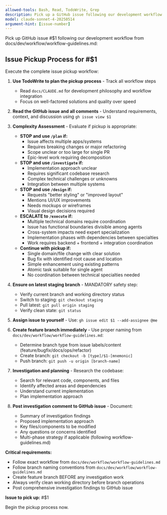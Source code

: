 ```yaml
---
allowed-tools: Bash, Read, TodoWrite, Grep
description: Pick up a GitHub issue following our development workflow
model: claude-sonnet-4-20250514
argument-hint: [issue-number]
---
```


Pick up GitHub issue #$1 following our development workflow from docs/dev/workflow/workflow-guidelines.md:

## Issue Pickup Process for #$1

Execute the complete issue pickup workflow:

1. **Use TodoWrite to plan the pickup process** - Track all workflow steps
   - Read `docs/CLAUDE.md` for development philosophy and workflow integration
   - Focus on well-factored solutions and quality over speed

2. **Read the GitHub issue and all comments** - Understand requirements, context, and discussion using `gh issue view $1`

3. **Complexity Assessment** - Evaluate if pickup is appropriate:
   - **STOP and use `/plan` if:**
     - Issue affects multiple apps/systems
     - Requires breaking changes or major refactoring
     - Scope unclear or too large for single PR
     - Epic-level work requiring decomposition
   - **STOP and use `/investigate` if:**
     - Implementation approach unclear
     - Requires significant codebase research
     - Complex technical challenges or unknowns
     - Integration between multiple systems
   - **STOP and use `/design` if:**
     - Requests "better styling" or "improved layout"
     - Mentions UI/UX improvements
     - Needs mockups or wireframes
     - Visual design decisions required
   - **ESCALATE to `/execute` if:**
     - Multiple technical domains require coordination
     - Issue has functional boundaries divisible among agents
     - Cross-system impacts need expert specialization
     - Implementation phases with dependencies between specialties
     - Work requires backend + frontend + integration coordination
   - **Continue with pickup if:**
     - Single domain/file change with clear solution
     - Bug fix with identified root cause and location
     - Simple enhancement using existing patterns
     - Atomic task suitable for single agent
     - No coordination between technical specialties needed

4. **Ensure on latest staging branch** - MANDATORY safety step:
   - Verify current branch and working directory status
   - Switch to staging: `git checkout staging`
   - Pull latest: `git pull origin staging`
   - Verify clean state: `git status`

5. **Assign issue to yourself** - Use: `gh issue edit $1 --add-assignee @me`

6. **Create feature branch immediately** - Use proper naming from `docs/dev/workflow/workflow-guidelines.md`:
   - Determine branch type from issue labels/content (feature/bugfix/docs/ops/refactor)
   - Create branch: `git checkout -b [type]/$1-[mnemonic]`
   - Push branch: `git push -u origin [branch-name]`

7. **Investigation and planning** - Research the codebase:
   - Search for relevant code, components, and files
   - Identify affected areas and dependencies
   - Understand current implementation
   - Plan implementation approach

8. **Post investigation comment to GitHub issue** - Document:
   - Summary of investigation findings
   - Proposed implementation approach
   - Key files/components to be modified
   - Any questions or concerns identified
   - Multi-phase strategy if applicable (following workflow-guidelines.md)

**Critical requirements:**
- Follow exact workflow from `docs/dev/workflow/workflow-guidelines.md`
- Follow branch naming conventions from `docs/dev/workflow/workflow-guidelines.md`
- Create feature branch BEFORE any investigation work
- Always verify clean working directory before branch operations
- Post comprehensive investigation findings to GitHub issue

**Issue to pick up:** #$1

Begin the pickup process now.
